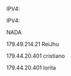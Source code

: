 <article class="markdown-body entry-content container-lg" itemprop="text"><p dir="auto">IPV4: </p><p dir="auto">IPV4: </p><p dir="auto">NADA</p><p dir="auto"/>
<p dir="auto">179.49.214.21 ReiJhu</p>

 179.44.20.401 cristiano
</article>
 179.44.20.401 lorita